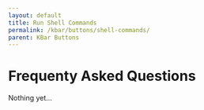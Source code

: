 ```yaml
---
layout: default
title: Run Shell Commands
permalink: /kbar/buttons/shell-commands/
parent: KBar Buttons
---
```

# Frequenty Asked Questions #
Nothing yet...